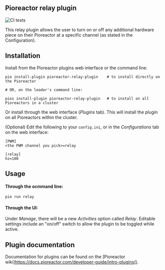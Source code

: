 
## Pioreactor relay plugin

![CI tests](https://github.com/kellytr/pioreactor-led-calibration-plugin/actions/workflows/ci.yaml/badge.svg)

This relay plugin allows the user to turn on or off any additional hardware piece on their Pioreactor at a specific channel (as stated in the Configuration).

## Installation

Install from the Pioreactor plugins web interface or the command line:

```
pio install-plugin pioreactor-relay-plugin    # to install directly on the Pioreactor 

# OR, on the leader's command line: 

pios install-plugin pioreactor-relay-plugin   # to install on all Pioreactors in a cluster
```

Or install through the web interface (_Plugins_ tab). This will install the plugin on all Pioreactors within the cluster. 

(Optional) Edit the following to your `config.ini`, or in the _Configurations_ tab on the web interface: 

```
[PWM]
<the PWM channel you pick>=relay

[relay]
hz=100 
```

## Usage

#### Through the ocmmand line: 
```
pio run relay
```

#### Through the UI: 

Under _Manage_, there will be a new _Activities_ option called _Relay_. Editable settings include an "on/off" switch to allow the plugin to be toggled while active. 

## Plugin documentation

Documentation for plugins can be found on the [Pioreactor wiki]https://docs.pioreactor.com/developer-guide/intro-plugins().
